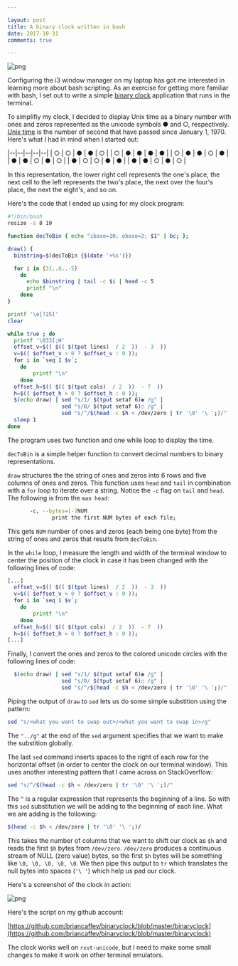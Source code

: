 ```yaml
---

layout: post
title: A binary clock written in bash
date: 2017-10-31
comments: true

---
```


![png](/static/binaryclock.png)

Configuring the i3 window manager on my laptop has got me interested in learning more about bash scripting. As an exercise for getting more familiar with bash, I set out to write a simple [binary clock](https://en.wikipedia.org/wiki/Binary_clock) application that runs in the terminal. 

To simplifiy my clock, I decided to display Unix time as a binary number with ones and zeros represented as the unicode symbols ● and ○, respectively. [Unix time](https://en.wikipedia.org/wiki/Unix_time) is the number of second that have passed since January 1, 1970. Here's what I had in mind when I started out: 

|--|--|--|--|--|
|  ○  |  ○  |  ●  |  ●  |  ○  | 
|  ○  |  ●  |  ●  |  ●  |  ●  | 
|  ○  |  ●  |  ●  |  ○  |  ●  | 
|  ●  |  ●  |  ○  |  ●  |  ○  |
|  ●  |  ○  |  ○  |  ●  |  ●  |
|  ●  |  ●  |  ○  |  ●  |  ○  |

In this representation, the lower right cell represents the one's place, the next cell to the left represents the two's place, the next over the four's place, the next the eight's, and so on. 

Here's the code that I ended up using for my clock program: 

```bash
#!/bin/bash
resize -s 8 19

function decToBin { echo "ibase=10; obase=2; $1" | bc; };

draw() {
  binstring=$(decToBin {$(date '+%s')})

  for i in {31..6..-5}
    do
      echo $binstring | tail -c $i | head -c 5
      printf "\n"
    done
}

printf '\e[?25l'
clear 

while true ; do
  printf '\033[;H' 
  offset_v=$(( $(( $(tput lines)  / 2  ))  - 3  ))
  v=$(( $offset_v > 0 ? $offset_v : 0 )); 
  for i in `seq 1 $v`;
    do
        printf "\n"
    done
  offset_h=$(( $(( $(tput cols)  / 2  ))  - 7  ))
  h=$(( $offset_h > 0 ? $offset_h : 0 )); 
  $(echo draw) | sed "s/1/ $(tput setaf 6)● /g" | 
                 sed "s/0/ $(tput setaf 6)○ /g" |
                 sed "s/^/$(head -c $h < /dev/zero | tr '\0' '\ ';)/"
  sleep 1
done
```

The program uses two function and one while loop to display the time. 

`decToBin` is a simple helper function to convert decimal numbers to binary representations. 

`draw` structures the the string of ones and zeros into 6 rows and five columns of ones and zeros. This function uses `head` and `tail` in combination with a `for` loop to iterate over a string. Notice the `-c` flag on `tail` and `head`. The following is from the `man head`:

```bash
       -c, --bytes=[-]NUM
              print the first NUM bytes of each file;
```

This gets `NUM` number of ones and zeros (each being one byte) from the string of ones and zeros that results from `decToBin`. 

In the `while` loop, I measure the length and width of the terminal window to center the position of the clock in case it has been changed with the following lines of code: 

```bash
[...]
  offset_v=$(( $(( $(tput lines)  / 2  ))  - 3  ))
  v=$(( $offset_v > 0 ? $offset_v : 0 )); 
  for i in `seq 1 $v`;
    do
        printf "\n"
    done
  offset_h=$(( $(( $(tput cols)  / 2  ))  - 7  ))
  h=$(( $offset_h > 0 ? $offset_h : 0 )); 
[...]
```

Finally, I convert the ones and zeros to the colored unicode circles with the following lines of code: 

```bash
  $(echo draw) | sed "s/1/ $(tput setaf 6)● /g" | 
                 sed "s/0/ $(tput setaf 6)○ /g" |
                 sed "s/^/$(head -c $h < /dev/zero | tr '\0' '\ ';)/"
```

Piping the output of `draw` to `sed` lets us do some simple substition using the pattern: 

```bash
sed "s/<what you want to swap out>/<what you want to swap in>/g" 
```

The `"../g"` at the end of the `sed` argument specifies that we want to make the substition globally. 

The last `sed` command inserts spaces to the right of each row for the horizontal offset (in order to center the clock on our terminal window). This uses another interesting pattern that I came across on StackOverflow: 

```bash
sed "s/^/$(head -c $h < /dev/zero | tr '\0' '\ ';)/"
```

The `^` is a regular expression that represents the beginning of a line. So with this `sed` substitution we will be adding to the beginning of each line. What we are adding is the following: 

```bash
$(head -c $h < /dev/zero | tr '\0' '\ ';)/
```

This takes the number of columns that we want to shift our clock as `$h` and reads the first `$h` bytes from `/dev/zero`. `/dev/zero` produces a continuous stream of NULL (zero value) bytes, so the first `$h` bytes will be something like `\0, \0, \0, \0, \0`. We then pipe this output to `tr` which translates the null bytes into spaces (`'\ '`) which help us pad our clock. 

Here's a screenshot of the clock in action: 

![png](/static/binaryclock.png)

Here's the script on my github account: 

[https://github.com/briancaffey/binaryclock/blob/master/binaryclock](https://github.com/briancaffey/binaryclock/blob/master/binaryclock)

The clock works well on `rxvt-unicode`, but I need to make some small changes to make it work on other terminal emulators. 